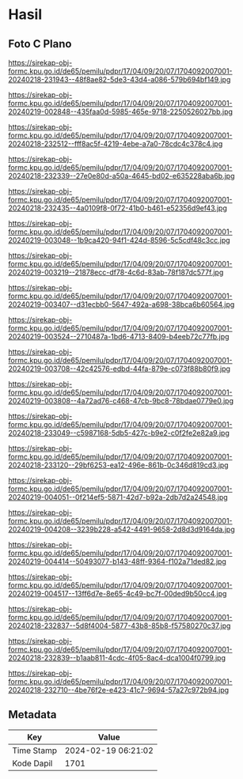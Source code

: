 # Hasil

## Foto C Plano

https://sirekap-obj-formc.kpu.go.id/de65/pemilu/pdpr/17/04/09/20/07/1704092007001-20240218-231943--48f8ae82-5de3-43d4-a086-579b694bf149.jpg

https://sirekap-obj-formc.kpu.go.id/de65/pemilu/pdpr/17/04/09/20/07/1704092007001-20240219-002848--435faa0d-5985-465e-9718-2250526027bb.jpg

https://sirekap-obj-formc.kpu.go.id/de65/pemilu/pdpr/17/04/09/20/07/1704092007001-20240218-232512--fff8ac5f-4219-4ebe-a7a0-78cdc4c378c4.jpg

https://sirekap-obj-formc.kpu.go.id/de65/pemilu/pdpr/17/04/09/20/07/1704092007001-20240218-232339--27e0e80d-a50a-4645-bd02-e635228aba6b.jpg

https://sirekap-obj-formc.kpu.go.id/de65/pemilu/pdpr/17/04/09/20/07/1704092007001-20240218-232435--4a0109f8-0f72-41b0-b461-e52356d9ef43.jpg

https://sirekap-obj-formc.kpu.go.id/de65/pemilu/pdpr/17/04/09/20/07/1704092007001-20240219-003048--1b9ca420-94f1-424d-8596-5c5cdf48c3cc.jpg

https://sirekap-obj-formc.kpu.go.id/de65/pemilu/pdpr/17/04/09/20/07/1704092007001-20240219-003219--21878ecc-df78-4c6d-83ab-78f187dc577f.jpg

https://sirekap-obj-formc.kpu.go.id/de65/pemilu/pdpr/17/04/09/20/07/1704092007001-20240219-003407--d31ecbb0-5647-492a-a698-38bca6b60564.jpg

https://sirekap-obj-formc.kpu.go.id/de65/pemilu/pdpr/17/04/09/20/07/1704092007001-20240219-003524--2710487a-1bd6-4713-8409-b4eeb72c77fb.jpg

https://sirekap-obj-formc.kpu.go.id/de65/pemilu/pdpr/17/04/09/20/07/1704092007001-20240219-003708--42c42576-edbd-44fa-879e-c073f88b80f9.jpg

https://sirekap-obj-formc.kpu.go.id/de65/pemilu/pdpr/17/04/09/20/07/1704092007001-20240219-003808--4a72ad76-c468-47cb-9bc8-78bdae0779e0.jpg

https://sirekap-obj-formc.kpu.go.id/de65/pemilu/pdpr/17/04/09/20/07/1704092007001-20240218-233049--c5987168-5db5-427c-b9e2-c0f2fe2e82a9.jpg

https://sirekap-obj-formc.kpu.go.id/de65/pemilu/pdpr/17/04/09/20/07/1704092007001-20240218-233120--29bf6253-ea12-496e-861b-0c346d819cd3.jpg

https://sirekap-obj-formc.kpu.go.id/de65/pemilu/pdpr/17/04/09/20/07/1704092007001-20240219-004051--0f214ef5-5871-42d7-b92a-2db7d2a24548.jpg

https://sirekap-obj-formc.kpu.go.id/de65/pemilu/pdpr/17/04/09/20/07/1704092007001-20240219-004208--3239b228-a542-4491-9658-2d8d3d9164da.jpg

https://sirekap-obj-formc.kpu.go.id/de65/pemilu/pdpr/17/04/09/20/07/1704092007001-20240219-004414--50493077-b143-48ff-9364-f102a71ded82.jpg

https://sirekap-obj-formc.kpu.go.id/de65/pemilu/pdpr/17/04/09/20/07/1704092007001-20240219-004517--13ff6d7e-8e65-4c49-bc7f-00ded9b50cc4.jpg

https://sirekap-obj-formc.kpu.go.id/de65/pemilu/pdpr/17/04/09/20/07/1704092007001-20240218-232837--5d8f4004-5877-43b8-85b8-f57580270c37.jpg

https://sirekap-obj-formc.kpu.go.id/de65/pemilu/pdpr/17/04/09/20/07/1704092007001-20240218-232839--b1aab811-4cdc-4f05-8ac4-dca1004f0799.jpg

https://sirekap-obj-formc.kpu.go.id/de65/pemilu/pdpr/17/04/09/20/07/1704092007001-20240218-232710--4be76f2e-e423-41c7-9694-57a27c972b94.jpg


## Metadata

| Key        | Value               |
| ---------- | ------------------- |
| Time Stamp | 2024-02-19 06:21:02 |
| Kode Dapil | 1701                |



